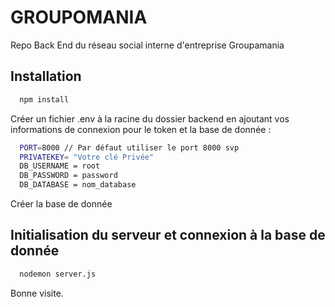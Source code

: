 # GROUPOMANIA

Repo Back End du réseau social interne d'entreprise Groupamania

## Installation

```bash
  npm install
```

Créer un fichier .env à la racine du dossier backend en ajoutant vos informations de connexion pour le token et la base de donnée :

```bash
  PORT=8000 // Par défaut utiliser le port 8000 svp
  PRIVATEKEY= "Votre clé Privée"
  DB_USERNAME = root
  DB_PASSWORD = password
  DB_DATABASE = nom_database
```

Créer la base de donnée

## Initialisation du serveur et connexion à la base de donnée

```bash
  nodemon server.js
```

Bonne visite.
